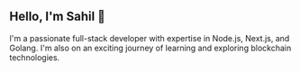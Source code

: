 ## Hello, I'm Sahil 🚀

I'm a passionate full-stack developer with expertise in Node.js, Next.js, and Golang. I'm also on an exciting journey of learning and exploring blockchain technologies.
